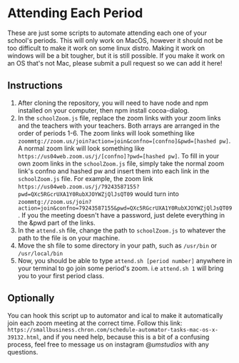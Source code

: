 # Attending Each Period

These are just some scripts to automate attending each one of your school's periods.
This will only work on MacOS, however it should not be too difficult to make it work on some linux distro. Making it work on windows will be a bit tougher, but it is still possible. If you make it work on an OS that's not Mac, please submit a pull request so we can add it here!

## Instructions

1. After cloning the repository, you will need to have node and npm installed on your computer, then npm install cocoa-dialog.
2. In the `schoolZoom.js` file, replace the zoom links with your zoom links and the teachers with your teachers. Both arrays are arranged in the order of periods 1-6. The zoom links will look something like `zoommtg://zoom.us/join?action=join&confno=[confno]&pwd=[hashed pw]`. A normal zoom link will look something like `https://us04web.zoom.us/j/[confno]?pwd=[hashed pw]`. To fill in your own zoom links in the `schoolZoom.js` file, simply take the normal zoom link's confno and hashed pw and insert them into each link in the `schoolZoom.js` file.
For example, the zoom link `https://us04web.zoom.us/j/79243587155?pwd=QXc5RGcrUXA1Y0RubXJOYWZjQlJsQT09` would turn into `zoommtg://zoom.us/join?action=join&confno=79243587155&pwd=QXc5RGcrUXA1Y0RubXJOYWZjQlJsQT09`. 
If you the meeting doesn't have a password, just delete everything in the &pwd part of the links.
3. In the `attend.sh` file, change the path to `schoolZoom.js` to whatever the path to the file is on your machine.
4. Move the sh file to some directory in your path, such as `/usr/bin` or `/usr/local/bin`
5. Now, you should be able to type `attend.sh [period number]` anywhere in your terminal to go join some period's zoom. i.e `attend.sh 1` will bring you to your first period class.

## Optionally

You can hook this script up to automator and ical to make it automatically join each zoom meeting at the correct time. Follow this link: `https://smallbusiness.chron.com/schedule-automator-tasks-mac-os-x-39132.html`, and if you need help, because this is a bit of a confusing process, feel free to message us on instagram @_umstudios_ with any questions.
